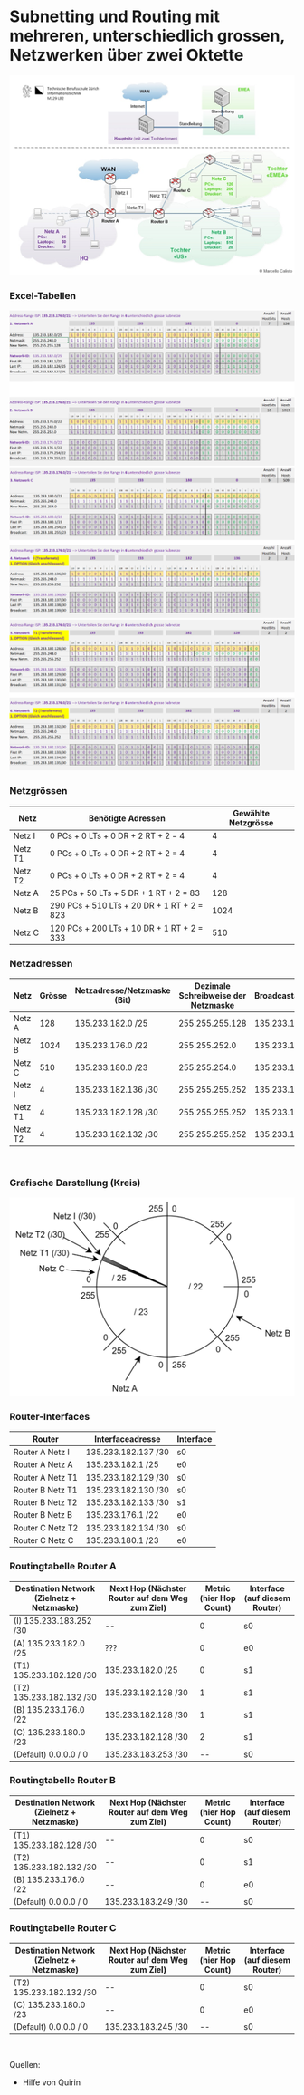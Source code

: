 # Subnetting und Routing mit mehreren, unterschiedlich grossen, Netzwerken über zwei Oktette


<img src="../../Bilder/N3/P3 Bild10.png">


<br>


### Excel-Tabellen

<img src="../../Bilder/N3/P3 Bild12.png">
<img src="../../Bilder/N3/P3 Bild13.png">
<img src="../../Bilder/N3/P3 Bild14.png">


<br>


### Netzgrössen

| Netz    | Benötigte Adressen                         | Gewählte  Netzgrösse |
|---------|--------------------------------------------|----------------------|
| Netz I  | 0 PCs + 0 LTs + 0 DR + 2 RT + 2 = 4        | 4                    |
| Netz T1 | 0 PCs + 0 LTs + 0 DR + 2 RT + 2 = 4        | 4                    |
| Netz T2 | 0 PCs + 0 LTs + 0 DR + 2 RT + 2 = 4        | 4                    |
| Netz A  | 25 PCs + 50 LTs + 5 DR + 1 RT + 2 = 83     | 128                  |
| Netz B  | 290 PCs + 510 LTs + 20 DR + 1 RT + 2 = 823 | 1024                 |
| Netz C  | 120 PCs + 200 LTs + 10 DR + 1 RT + 2 = 333 | 510                  |


### Netzadressen

| Netz    | Grösse | Netzadresse/Netzmaske (Bit) | Dezimale Schreibweise der Netzmaske | Broadcastadresse |
|---------|--------|-----------------------------|-------------------------------------|------------------|
| Netz A  | 128    | 135.233.182.0 /25           | 255.255.255.128                     | 135.233.182.127  |
| Netz B  | 1024   | 135.233.176.0 /22           | 255.255.252.0                       | 135.233.179.255  |
| Netz C  | 510    | 135.233.180.0 /23           | 255.255.254.0                       | 135.233.181.255  |
| Netz I  | 4      | 135.233.182.136 /30         | 255.255.255.252                     | 135.233.182.139  |
| Netz T1 | 4      | 135.233.182.128 /30         | 255.255.255.252                     | 135.233.182.131  |
| Netz T2 | 4      | 135.233.182.132 /30         | 255.255.255.252                     | 135.233.182.135  |


<br>


### Grafische Darstellung (Kreis)

<img src="../../Bilder/N3/P3 Bild15.png">


<br>


### Router-Interfaces

| **Router**        | **Interfaceadresse** | **Interface** |
|-------------------|----------------------|---------------|
| Router A Netz I   | 135.233.182.137 /30  | s0            |
| Router A Netz A   | 135.233.182.1 /25    | e0            |
| Router A Netz T1  | 135.233.182.129 /30  | s0            |
| Router B Netz T1  | 135.233.182.130 /30  | s0            |
| Router B Netz T2  | 135.233.182.133 /30  | s1            |
| Router B Netz B   | 135.233.176.1 /22    | e0            |
| Router C Netz T2  | 135.233.182.134 /30  | s0            |
| Router C Netz C   | 135.233.180.1 /23    | e0            |


### Routingtabelle Router A

| **Destination Network** (Zielnetz + Netzmaske) | **Next Hop** (Nächster Router auf dem Weg zum Ziel) | **Metric** (hier Hop Count)  | **Interface** (auf diesem Router) |
|------------------------------------------------|-----------------------------------------------------|------------------------------|-----------------------------------|
| (I) 135.233.183.252 /30                        | --                                                  | 0                            | s0                                |
| (A) 135.233.182.0 /25                          | ???                                                 | 0                            | e0                                |
| (T1) 135.233.182.128 /30                       | 135.233.182.0 /25                                   | 0                            | s1                                |
| (T2) 135.233.182.132 /30                       | 135.233.182.128 /30                                 | 1                            | s1                                |
| (B) 135.233.176.0 /22                          | 135.233.182.128 /30                                 | 1                            | s1                                |
| (C) 135.233.180.0 /23                          | 135.233.182.128 /30                                 | 2                            | s1                                |
| (Default) 0.0.0.0 / 0                          | 135.233.183.253 /30                                 | --                           | s0                                |


### Routingtabelle Router B

| **Destination Network**  (Zielnetz + Netzmaske) | **Next Hop** (Nächster Router auf dem Weg zum Ziel) | **Metric** (hier Hop Count)  | **Interface** (auf diesem Router) |
|-------------------------------------------------|-----------------------------------------------------|------------------------------|-----------------------------------|
| (T1) 135.233.182.128 /30                        | --                                                  | 0                            | s0                                |
| (T2) 135.233.182.132 /30                        | --                                                  | 0                            | s1                                |
| (B) 135.233.176.0 /22                           | --                                                  | 0                            | e0                                |
| (Default) 0.0.0.0 / 0                           | 135.233.183.249 /30                                 | --                           | s0                                |


### Routingtabelle Router C

| **Destination Network**  (Zielnetz + Netzmaske) | **Next Hop** (Nächster Router auf dem Weg zum Ziel) | **Metric** (hier Hop Count)  | **Interface** (auf diesem Router) |
|-------------------------------------------------|-----------------------------------------------------|------------------------------|-----------------------------------|
| (T2) 135.233.182.132 /30                        | --                                                  | 0                            | s0                                |
| (C) 135.233.180.0 /23                           | --                                                  | 0                            | e0                                |
| (Default) 0.0.0.0 / 0                           | 135.233.183.245 /30                                 | --                           | s0                                |


<br>


Quellen:

- Hilfe von Quirin
